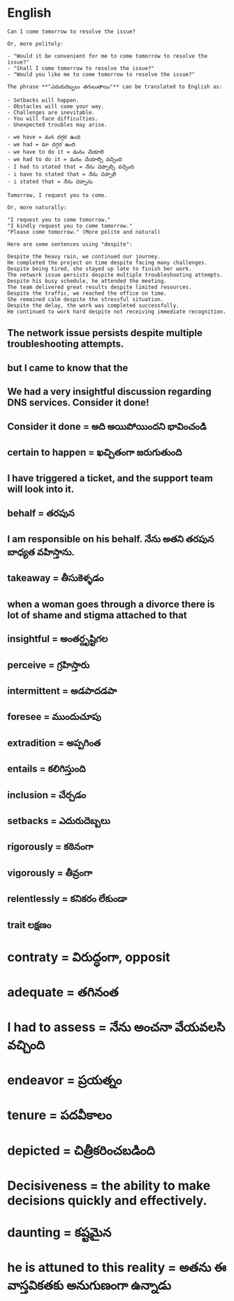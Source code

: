 # English

```
Can I come tomorrow to resolve the issue?  

Or, more politely:  

- "Would it be convenient for me to come tomorrow to resolve the issue?"  
- "Shall I come tomorrow to resolve the issue?"  
- "Would you like me to come tomorrow to resolve the issue?"
```

```
The phrase **"ఎదురుదెబ్బలు తగులుతాయి"** can be translated to English as:  

- Setbacks will happen. 
- Obstacles will come your way.
- Challenges are inevitable.
- You will face difficulties.
- Unexpected troubles may arise.
```

```
- we have = మన దగ్గర ఉంది
- we had = మా దగ్గర ఉంది
- we have to do it = మనం చేయాలి
- we had to do it = మనం చేయాల్సి వచ్చింది
- I had to stated that = నేను చెప్పాల్సి వచ్చింది
- i have to stated that = నేను చెప్పాలి
- i stated that = నేను చెప్పాను
```

```
Tomorrow, I request you to come.  

Or, more naturally:  

"I request you to come tomorrow."  
"I kindly request you to come tomorrow."  
"Please come tomorrow." (More polite and natural)
```

```
Here are some sentences using "despite":

Despite the heavy rain, we continued our journey.
He completed the project on time despite facing many challenges.
Despite being tired, she stayed up late to finish her work.
The network issue persists despite multiple troubleshooting attempts.
Despite his busy schedule, he attended the meeting.
The team delivered great results despite limited resources.
Despite the traffic, we reached the office on time.
She remained calm despite the stressful situation.
Despite the delay, the work was completed successfully.
He continued to work hard despite not receiving immediate recognition.
```
## The network issue persists despite multiple troubleshooting attempts.
## but I came to know that the
## We had a very insightful discussion regarding DNS services. Consider it done!
## Consider it done = అది అయిపోయిందని భావించండి
## certain to happen = ఖచ్చితంగా జరుగుతుంది
## I have triggered a ticket, and the support team will look into it.
## behalf = తరపున
## I am responsible on his behalf. నేను అతని తరపున బాధ్యత వహిస్తాను.
## takeaway = తీసుకెళ్ళడం
## when a woman goes through a divorce there is lot of shame and stigma attached to that
## insightful = అంతర్దృష్టిగల
## perceive = గ్రహిస్తారు
## intermittent = అడపాదడపా
## foresee = ముందుచూపు
## extradition = అప్పగింత
## entails = కలిగిస్తుంది
## inclusion = చేర్చడం
## setbacks = ఎదురుదెబ్బలు
## rigorously = కఠినంగా
## vigorously = తీవ్రంగా
## relentlessly = కనికరం లేకుండా
## trait లక్షణం
# contraty = విరుద్ధంగా, opposit
# adequate = తగినంత
# I had to assess = నేను అంచనా వేయవలసి వచ్చింది
# endeavor = ప్రయత్నం
# tenure = పదవీకాలం
# depicted = చిత్రీకరించబడింది
# Decisiveness = the ability to make decisions quickly and effectively.
# daunting = కష్టమైన
# he is attuned to this reality = అతను ఈ వాస్తవికతకు అనుగుణంగా ఉన్నాడు
